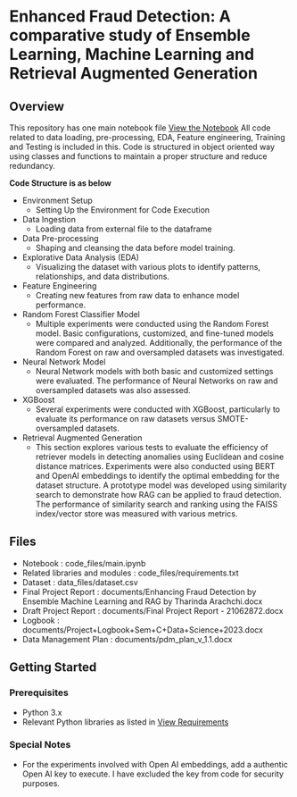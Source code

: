 # Enhanced Fraud Detection: A comparative study of Ensemble Learning, Machine Learning and Retrieval Augmented Generation

## Overview

This repository has one main notebook file [View the Notebook](code_files/main.ipynb)
All code related to data loading, pre-processing, EDA, Feature engineering, Training and Testing is included in this. Code is structured in object oriented way using classes and functions to maintain a proper structure and reduce redundancy.

<b>Code Structure is as below</b>
* Environment Setup
    - Setting Up the Environment for Code Execution
* Data Ingestion
    - Loading data from external file to the dataframe
* Data Pre-processing
    - Shaping and cleansing the data before model training.
* Explorative Data Analysis (EDA)
    - Visualizing the dataset with various plots to identify patterns, relationships, and data distributions.
* Feature Engineering
    - Creating new features from raw data to enhance model performance.
* Random Forest Classifier Model
    - Multiple experiments were conducted using the Random Forest model. Basic configurations, customized, and fine-tuned models were compared and analyzed. Additionally, the performance of the Random Forest on raw and oversampled datasets was investigated.
* Neural Network Model
    - Neural Network models with both basic and customized settings were evaluated. The performance of Neural Networks on raw and oversampled datasets was also assessed.
* XGBoost
    - Several experiments were conducted with XGBoost, particularly to evaluate its performance on raw datasets versus SMOTE-oversampled datasets.
* Retrieval Augmented Generation
    - This section explores various tests to evaluate the efficiency of retriever models in detecting anomalies using Euclidean and cosine distance matrices. Experiments were also conducted using BERT and OpenAI embeddings to identify the optimal embedding for the dataset structure. A prototype model was developed using similarity search to demonstrate how RAG can be applied to fraud detection. The performance of similarity search and ranking using the FAISS index/vector store was measured with various metrics.

## Files
* Notebook : code_files/main.ipynb
* Related libraries and modules : code_files/requirements.txt
* Dataset : data_files/dataset.csv
* Final Project Report : documents/Enhancing Fraud Detection by Ensemble Machine Learning and RAG by Tharinda Arachchi.docx
* Draft Project Report : documents/Final Project Report - 21062872.docx
* Logbook : documents/Project+Logbook+Sem+C+Data+Science+2023.docx
* Data Management Plan : documents/pdm_plan_v_1.1.docx

## Getting Started
### Prerequisites
* Python 3.x
* Relevant Python libraries as listed in [View Requirements](code_files/requirements.txt)

### Special Notes
* For the experiments involved with Open AI embeddings, add a authentic Open AI key to execute. I have excluded the key from code for security purposes.
